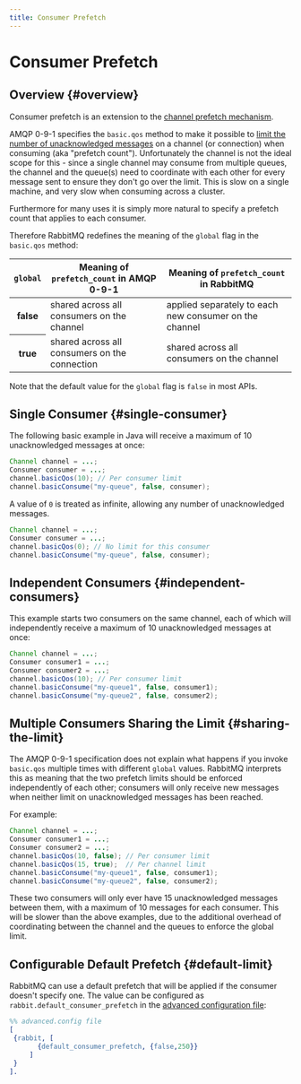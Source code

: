 ```yaml
---
title: Consumer Prefetch
---
```

<!--
Copyright (c) 2005-2025 Broadcom. All Rights Reserved. The term "Broadcom" refers to Broadcom Inc. and/or its subsidiaries.

All rights reserved. This program and the accompanying materials
are made available under the terms of the under the Apache License,
Version 2.0 (the "License”); you may not use this file except in compliance
with the License. You may obtain a copy of the License at

https://www.apache.org/licenses/LICENSE-2.0

Unless required by applicable law or agreed to in writing, software
distributed under the License is distributed on an "AS IS" BASIS,
WITHOUT WARRANTIES OR CONDITIONS OF ANY KIND, either express or implied.
See the License for the specific language governing permissions and
limitations under the License.
-->

# Consumer Prefetch

## Overview {#overview}

Consumer prefetch is an extension to the [channel prefetch mechanism](./confirms).

AMQP 0-9-1 specifies the `basic.qos` method to make it possible to
[limit the number of unacknowledged messages](./confirms) on a channel (or
connection) when consuming (aka "prefetch count"). Unfortunately
the channel is not the ideal scope for this - since a single
channel may consume from multiple queues, the channel and the
queue(s) need to coordinate with each other for every message
sent to ensure they don't go over the limit. This is slow on a
single machine, and very slow when consuming across a cluster.

Furthermore for many uses it is simply more natural to specify
a prefetch count that applies to each consumer.

Therefore RabbitMQ redefines the meaning of the
`global` flag in the `basic.qos` method:

<table class="styled-table">
  <thead>
    <tr>
      <th><code>global</code></th>
      <th>Meaning of <code>prefetch_count</code> in AMQP 0-9-1</th>
      <th>Meaning of <code>prefetch_count</code> in RabbitMQ</th>
    </tr>
  </thead>
  <tbody>
    <tr>
      <th>false</th>
      <td>shared across all consumers on the channel</td>
      <td>applied separately to each new consumer on the channel</td>
    </tr>
    <tr>
      <th>true</th>
      <td>shared across all consumers on the connection</td>
      <td>shared across all consumers on the channel</td>
    </tr>
  </tbody>
</table>

Note that the default value for the `global` flag is
`false` in most APIs.

## Single Consumer {#single-consumer}

The following basic example in Java will receive a maximum of 10
unacknowledged messages at once:


```java
Channel channel = ...;
Consumer consumer = ...;
channel.basicQos(10); // Per consumer limit
channel.basicConsume("my-queue", false, consumer);
```

A value of `0` is treated as infinite, allowing any number of unacknowledged
messages.

```java
Channel channel = ...;
Consumer consumer = ...;
channel.basicQos(0); // No limit for this consumer
channel.basicConsume("my-queue", false, consumer);
```

## Independent Consumers {#independent-consumers}

This example starts two consumers on the same channel, each of
which will independently receive a maximum of 10 unacknowledged
messages at once:

```java
Channel channel = ...;
Consumer consumer1 = ...;
Consumer consumer2 = ...;
channel.basicQos(10); // Per consumer limit
channel.basicConsume("my-queue1", false, consumer1);
channel.basicConsume("my-queue2", false, consumer2);
```

## Multiple Consumers Sharing the Limit {#sharing-the-limit}

The AMQP 0-9-1 specification does not explain what happens if you
invoke `basic.qos` multiple times with different
`global` values. RabbitMQ interprets this as meaning
that the two prefetch limits should be enforced independently of
each other; consumers will only receive new messages when neither
limit on unacknowledged messages has been reached.

For example:

```java
Channel channel = ...;
Consumer consumer1 = ...;
Consumer consumer2 = ...;
channel.basicQos(10, false); // Per consumer limit
channel.basicQos(15, true);  // Per channel limit
channel.basicConsume("my-queue1", false, consumer1);
channel.basicConsume("my-queue2", false, consumer2);
```

These two consumers will only ever have 15 unacknowledged
messages between them, with a maximum of 10 messages for each
consumer. This will be slower than the above examples, due to
the additional overhead of coordinating between the channel and
the queues to enforce the global limit.

## Configurable Default Prefetch {#default-limit}

RabbitMQ can use a default prefetch that will be applied if the consumer doesn't specify one.
The value can be configured as `rabbit.default_consumer_prefetch` in the [advanced configuration file](./configure#advanced-config-file):

```erlang
%% advanced.config file
[
 {rabbit, [
       {default_consumer_prefetch, {false,250}}
     ]
 }
].
```
